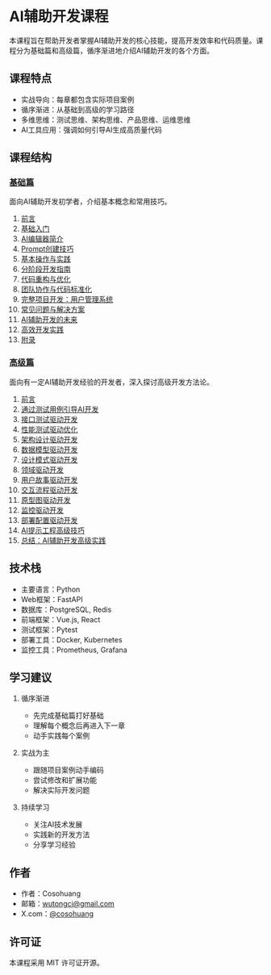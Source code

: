 # AI辅助开发课程

本课程旨在帮助开发者掌握AI辅助开发的核心技能，提高开发效率和代码质量。课程分为基础篇和高级篇，循序渐进地介绍AI辅助开发的各个方面。

## 课程特点

- 实战导向：每章都包含实际项目案例
- 循序渐进：从基础到高级的学习路径
- 多维思维：测试思维、架构思维、产品思维、运维思维
- AI工具应用：强调如何引导AI生成高质量代码

## 课程结构

### [基础篇](./base/README.md)

面向AI辅助开发初学者，介绍基本概念和常用技巧。

1. [前言](./base/前言.md)
2. [基础入门](./base/第一章-基础入门.md)
3. [AI编辑器简介](./base/第二章-AI编辑器简介.md)
4. [Prompt创建技巧](./base/第三章-Prompt创建技巧.md)
5. [基本操作与实践](./base/第四章-基本操作与实践.md)
6. [分阶段开发指南](./base/第五章-分阶段开发指南.md)
7. [代码重构与优化](./base/第六章-代码重构与优化.md)
8. [团队协作与代码标准化](./base/第七章-团队协作与代码标准化.md)
9. [完整项目开发：用户管理系统](./base/第八章-完整项目开发：用户管理系统.md)
10. [常见问题与解决方案](./base/第九章-常见问题与解决方案.md)
11. [AI辅助开发的未来](./base/第十章-AI辅助开发的未来.md)
12. [高效开发实践](./base/第十一章-高效开发实践.md)
13. [附录](./base/附录.md)

### [高级篇](./advanced/README.md)

面向有一定AI辅助开发经验的开发者，深入探讨高级开发方法论。

1. [前言](./advanced/前言.md)
2. [通过测试用例引导AI开发](./advanced/第一章-通过测试用例引导AI开发.md)
3. [接口测试驱动开发](./advanced/第二章-接口测试驱动开发.md)
4. [性能测试驱动优化](./advanced/第三章-性能测试驱动优化.md)
5. [架构设计驱动开发](./advanced/第四章-架构设计驱动开发.md)
6. [数据模型驱动开发](./advanced/第五章-数据模型驱动开发.md)
7. [设计模式驱动开发](./advanced/第六章-设计模式驱动开发.md)
8. [领域驱动开发](./advanced/第七章-领域驱动开发.md)
9. [用户故事驱动开发](./advanced/第八章-用户故事驱动开发.md)
10. [交互流程驱动开发](./advanced/第九章-交互流程驱动开发.md)
11. [原型图驱动开发](./advanced/第十章-原型图驱动开发.md)
12. [监控驱动开发](./advanced/第十一章-监控驱动开发.md)
13. [部署配置驱动开发](./advanced/第十二章-部署配置驱动开发.md)
14. [AI提示工程高级技巧](./advanced/第十三章-AI提示工程高级技巧.md)
15. [总结：AI辅助开发高级实践](./advanced/总结-AI辅助开发高级实践.md)

## 技术栈

- 主要语言：Python
- Web框架：FastAPI
- 数据库：PostgreSQL, Redis
- 前端框架：Vue.js, React
- 测试框架：Pytest
- 部署工具：Docker, Kubernetes
- 监控工具：Prometheus, Grafana

## 学习建议

1. 循序渐进
   - 先完成基础篇打好基础
   - 理解每个概念后再进入下一章
   - 动手实践每个案例

2. 实战为主
   - 跟随项目案例动手编码
   - 尝试修改和扩展功能
   - 解决实际开发问题

3. 持续学习
   - 关注AI技术发展
   - 实践新的开发方法
   - 分享学习经验

## 作者

- 作者：Cosohuang
- 邮箱：[wutongci@gmail.com](mailto:wutongci@gmail.com)
- X.com：[@cosohuang](https://x.com/cosohuang)

## 许可证

本课程采用 MIT 许可证开源。
